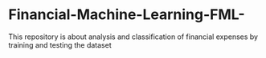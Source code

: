 # Financial-Machine-Learning-FML-
This repository is about analysis and classification of financial expenses by training and testing the dataset
